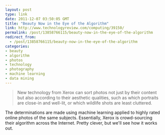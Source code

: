 ```yaml
---
layout: post
type: link
date: 2011-12-07 03:50:05 GMT
title: "Beauty Now in the Eye of the Algorithm"
link: http://www.technologyreview.com/computing/39150/
permalink: /post/13858766115/beauty-now-in-the-eye-of-the-algorithm
redirect_from: 
  - /post/13858766115/beauty-now-in-the-eye-of-the-algorithm
categories:
- beauty
- algorithm
- photos
- technology
- photography
- machine learning
- data mining
---
```

<blockquote>New technology from Xerox can sort photos not just by their content but also according to their aesthetic qualities, such as which portraits are close-in and well-lit, or which wildlife shots are least cluttered.</blockquote>
<p>The determinations are made using machine learning applied to highly rated online photos of the same subjects. Essentially, Xerox is crowd-sourcing their algorithm across the Internet. Pretty clever, but we'll see how it works out.</p>